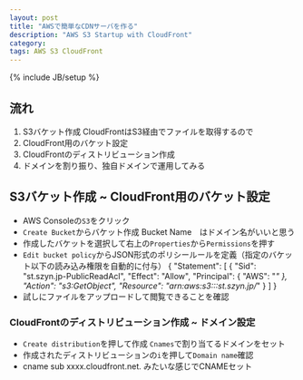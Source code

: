 ```yaml
---
layout: post
title: "AWSで簡単なCDNサーバを作る"
description: "AWS S3 Startup with CloudFront"
category: 
tags: AWS S3 CloudFront
---
```

{% include JB/setup %}

## 流れ
1. S3バケット作成
    CloudFrontはS3経由でファイルを取得するので
2. CloudFront用のバケット設定
3. CloudFrontのディストリビューション作成
4. ドメインを割り振り、独自ドメインで運用してみる

## S3バケット作成 ~ CloudFront用のバケット設定
- AWS Consoleの`S3`をクリック
- `Create Bucket`からバケット作成
    Bucket Name　はドメイン名がいいと思う
- 作成したバケットを選択して右上の`Properties`から`Permissions`を押す
- `Edit bucket policy`からJSON形式のポリシールールを定義（指定のバケット以下の読み込み権限を自動的に付与）
    {
    "Statement": [
        {
            "Sid": "st.szyn.jp-PublicReadAcl",
            "Effect": "Allow",
            "Principal": {
                "AWS": "*"
            },
            "Action": "s3:GetObject",
            "Resource": "arn:aws:s3:::st.szyn.jp/*"
        }
    ]
    }
- 試しにファイルをアップロードして閲覧できることを確認


### CloudFrontのディストリビューション作成 ~ ドメイン設定
- `Create distribution`を押して作成
    `Cnames`で割り当てるドメインをセット
- 作成されたディストリビューションの`i`を押して`Domain name`確認
- cname sub xxxx.cloudfront.net. みたいな感じでCNAMEセット
